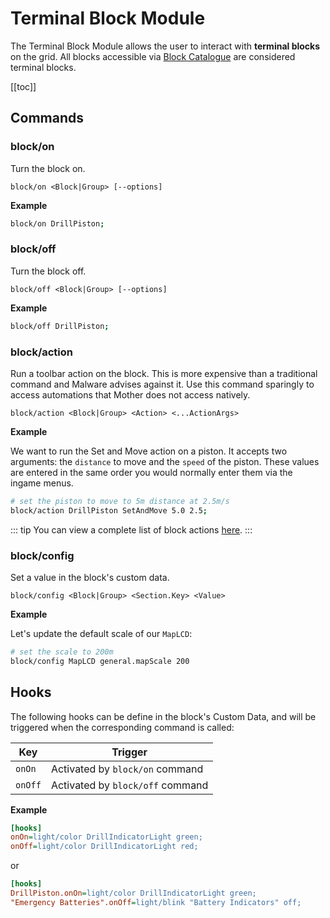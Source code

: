 # Terminal Block Module

The Terminal Block Module allows the user to interact with **terminal blocks** on the grid. All blocks accessible via [Block Catalogue](../Core/BlockCatalogue.md) are considered terminal blocks.

[[toc]]

## Commands

### block/on
Turn the block on.

```
block/on <Block|Group> [--options]
```

**Example**
```bash title="Terminal"
block/on DrillPiston;
```

### block/off
Turn the block off.

```
block/off <Block|Group> [--options]
```

**Example**
```bash title="Terminal"
block/off DrillPiston;
```

### block/action
Run a toolbar action on the block. This is more expensive than a traditional command and Malware advises against it. Use this command sparingly to access automations that Mother does not access natively.

```
block/action <Block|Group> <Action> <...ActionArgs>
```

**Example**

We want to run the Set and Move action on a piston.  It accepts two arguments: the `distance` to move and the `speed` of the piston. These values are entered in the same order you would normally enter them via the ingame menus.

```bash title="Terminal"
# set the piston to move to 5m distance at 2.5m/s
block/action DrillPiston SetAndMove 5.0 2.5;
```

::: tip
You can view a complete list of block actions [here](https://github.com/malware-dev/MDK-SE/wiki/List-Of-Terminal-Properties-and-Actions).
:::

### block/config
Set a value in the block's custom data.

```
block/config <Block|Group> <Section.Key> <Value>
```

**Example**

Let's update the default scale of our `MapLCD`:

```bash title="Terminal"
# set the scale to 200m
block/config MapLCD general.mapScale 200
```

## Hooks

The following hooks can be define in the block's Custom Data, and will be triggered when the corresponding command is called:

|Key        | Trigger                           |
|-          |-                                  |
| `onOn`    | Activated by `block/on` command   |
| `onOff`   | Activated by `block/off` command   |

**Example**

```ini title = "DrillPiston > Custom Data"
[hooks]
onOn=light/color DrillIndicatorLight green;
onOff=light/color DrillIndicatorLight red;
```
or

```ini title="Mother > Custom Data"
[hooks]
DrillPiston.onOn=light/color DrillIndicatorLight green;
"Emergency Batteries".onOff=light/blink "Battery Indicators" off;
```